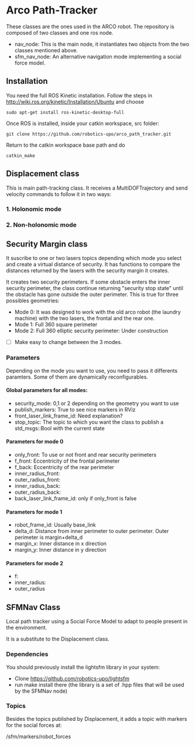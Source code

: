 # Arco Path-Tracker

These classes are the ones used in the ARCO robot. The repository is composed of two classes and one ros node.

- nav_node: This is the main node, it instantiates two objects from the two classes mentioned above. 
- sfm_nav_node: An alternative navigation mode implementing a social force model. 

## Installation

You need the full ROS Kinetic installation. Follow the steps in http://wiki.ros.org/kinetic/Installation/Ubuntu and choose 

```
sudo apt-get install ros-kinetic-desktop-full
```

Once ROS is installed, inside your catkin workspace, src folder:

```
git clone https://github.com/robotics-upo/arco_path_tracker.git
```

Return to the catkin workspace base path and do

```
catkin_make
```

## Displacement class

This is main path-tracking class. It receives a MultiDOFTrajectory and send velocity commands to follow it in two ways:

### 1. Holonomic mode

### 2. Non-holonomic mode

## Security Margin class

It suscribe to one or two lasers topics depending which mode you select and create a virtual distance of security. It has functions to compare the distances returned by the lasers with the security margin it creates.

It creates two security perimeters. If some obstacle enters the inner security perimeter, the class continue returning "security stop state" until the obstacle has gone outside the outer perimeter. This is true for three possibles geometries: 


- Mode 0: It was designed to work with the old arco robot (the laundry machine) with the two lasers, the frontal and the rear one. 
- Mode 1: Full 360 square perimeter
- Mode 2: Full 360 elliptic security perimeter: Under construction

- [ ] Make easy to change between the 3 modes. 



### Parameters

Depending on the mode you want to use, you need to pass it differents paramters. Some of them are dynamically reconfigurables. 

#### Global parameters for all modes:

- security_mode: 0,1 or 2 depending on the geometry you want to use
- publish_markers: True to see nice markers in RViz
- front_laser_link_frame_id: Need explanation?
- stop_topic: The topic to which you want the class to publish a std_msgs::Bool with the current state

#### Parameters for mode 0
- only_front: To use or not front and rear security perimeters
- f_front: Eccentricity of the frontal perimeter
- f_back: Eccentricity of the rear perimeter
- inner_radius_front: 
- outer_radius_front:
- inner_radius_back:
- outer_radius_back:
- back_laser_link_frame_id: only if only_front is false
#### Parameters for mode 1
- robot_frame_id: Usually base_link
- delta_d: Distance from inner perimeter to outer perimeter. Outer perimeter is margin+delta_d
- margin_x: Inner distance in x direction
- margin_y: Inner distance in y direction

#### Parameters for mode 2

- f:
- inner_radius:
- outer_radius


## SFMNav Class

Local path tracker using a Social Force Model to adapt to people present in the environment.

It is a substitute to the Displacement class.

### Dependencies


You should previously install the lightsfm library in your system:

- Clone https://github.com/robotics-upo/lightsfm
- run make install there (the library is a set of .hpp files that will be used by the SFMNav node)


### Topics

Besides the topics published by Displacement, it adds a topic with markers for the social forces at:

/sfm/markers/robot_forces


